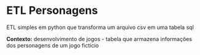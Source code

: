 # ETL Personagens
ETL simples em python que transforma um arquivo csv em uma tabela sql 

**Contexto:** desenvolvimento de jogos - tabela que armazena informações dos personagens de um jogo fictício

